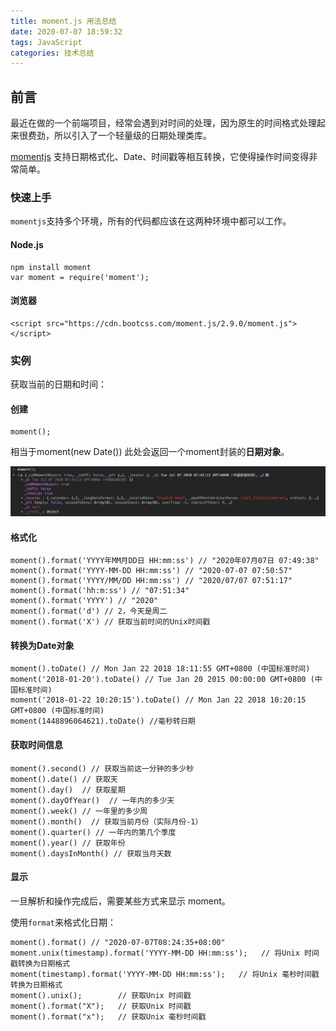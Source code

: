 ```yaml
---
title: moment.js 用法总结
date: 2020-07-07 18:59:32
tags: JavaScript
categories: 技术总结
---
```


## 前言
最近在做的一个前端项目，经常会遇到对时间的处理，因为原生的时间格式处理起来很费劲，所以引入了一个轻量级的日期处理类库。

[momentjs](http://momentjs.cn/) 支持日期格式化、Date、时间戳等相互转换，它使得操作时间变得非常简单。

### 快速上手
`momentjs`支持多个环境，所有的代码都应该在这两种环境中都可以工作。

#### Node.js

```
npm install moment
var moment = require('moment');
```

#### 浏览器
```
<script src="https://cdn.bootcss.com/moment.js/2.9.0/moment.js"></script>
```

### 实例
获取当前的日期和时间：
#### 创建
```
moment();
```
相当于moment(new Date()) 此处会返回一个moment封装的**日期对象**。

![](https://raw.githubusercontent.com/0xAiKang/CDN/master/blog/images/20200707190535.png)

#### 格式化
```
moment().format('YYYY年MM月DD日 HH:mm:ss') // "2020年07月07日 07:49:38"
moment().format('YYYY-MM-DD HH:mm:ss') // "2020-07-07 07:50:57"
moment().format('YYYY/MM/DD HH:mm:ss') // "2020/07/07 07:51:17"
moment().format('hh:m:ss') // "07:51:34"
moment().format('YYYY') // "2020"
moment().format('d') // 2，今天是周二
moment().format('X') // 获取当前时间的Unix时间戳
```

#### 转换为Date对象

```
moment().toDate() // Mon Jan 22 2018 18:11:55 GMT+0800 (中国标准时间)
moment('2018-01-20').toDate() // Tue Jan 20 2015 00:00:00 GMT+0800 (中国标准时间)
moment('2018-01-22 10:20:15').toDate() // Mon Jan 22 2018 10:20:15 GMT+0800 (中国标准时间)
moment(1448896064621).toDate() //毫秒转日期
```

#### 获取时间信息

```
moment().second() // 获取当前这一分钟的多少秒
moment().date() // 获取天
moment().day()  // 获取星期
moment().dayOfYear()  // 一年内的多少天
moment().week() // 一年里的多少周
moment().month()  // 获取当前月份（实际月份-1）
moment().quarter() // 一年内的第几个季度
moment().year() // 获取年份
moment().daysInMonth() // 获取当月天数
```

#### 显示
一旦解析和操作完成后，需要某些方式来显示 moment。

使用`format`来格式化日期：
```
moment().format() // "2020-07-07T08:24:35+08:00"
moment.unix(timestamp).format('YYYY-MM-DD HH:mm:ss');   // 将Unix 时间戳转换为日期格式
moment(timestamp).format('YYYY-MM-DD HH:mm:ss');   // 将Unix 毫秒时间戳转换为日期格式
moment().unix();        // 获取Unix 时间戳
moment().format("X");   // 获取Unix 时间戳
moment().format("x");   // 获取Unix 毫秒时间戳
```